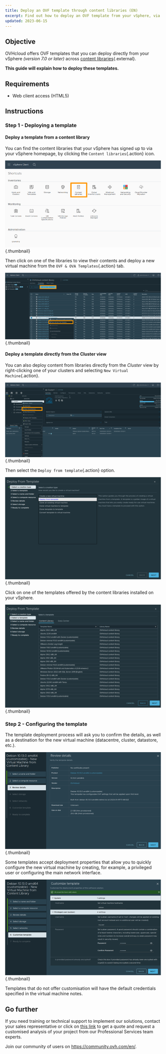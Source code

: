 ```yaml
---
title: Deploy an OVF template through content libraries (EN)
excerpt: Find out how to deploy an OVF template from your vSphere, via content libraries
updated: 2023-06-15
---
```

 
## Objective

OVHcloud offers OVF templates that you can deploy directly from your vSphere *(version 7.0 or later)* across [content libraries](https://docs.vmware.com/en/VMware-vSphere/7.0/com.vmware.vsphere.vm_admin.doc/GUID-254B2CE8-20A8-43F0-90E8-3F6776C2C896.html){.external}.

**This guide will explain how to deploy these templates.**

## Requirements

- Web client access (HTML5)

## Instructions

### Step 1 - Deploying a template

#### Deploy a template from a content library

You can find the content libraries that your vSphere has signed up to via your vSphere homepage, by clicking the `Content libraries`{.action} icon.

![Content libraries](images/content-library-button.png){.thumbnail}

Then click on one of the libraries to view their contents and deploy a new virtual machine from the `OVF & OVA Templates`{.action} tab.

![Content library overview](images/content-library-overview.png){.thumbnail}

#### Deploy a template directly from the Cluster view

You can also deploy content from libraries directly from the *Cluster* view by right-clicking one of your clusters and selecting `New Virtual Machine`{.action}.

![Cluster overview](images/hosts-view-deploy.png){.thumbnail}

Then select the `Deploy from template`{.action} option.

![Deploy from template](images/deploy-from-template.png){.thumbnail}

Click on one of the templates offered by the content libraries installed on your vSphere.

![Deploy from template overview](images/deploy-from-template-content-library-overview.png){.thumbnail}

### Step 2 - Configuring the template

The template deployment process will ask you to confirm the details, as well as a destination for the new virtual machine (datacentre, cluster, datastore, etc.).

![Template overview](images/template-overview.png){.thumbnail}

Some templates accept deployment properties that allow you to quickly configure the new virtual machine by creating, for example, a privileged user or configuring the main network interface.

![Template customization](images/template-customization.png){.thumbnail}

Templates that do not offer customisation will have the default credentials specified in the virtual machine notes.

## Go further

If you need training or technical support to implement our solutions, contact your sales representative or click on [this link](https://www.ovhcloud.com/pl/professional-services/) to get a quote and request a customised analysis of your project from our Professional Services team experts.

Join our community of users on <https://community.ovh.com/en/>.